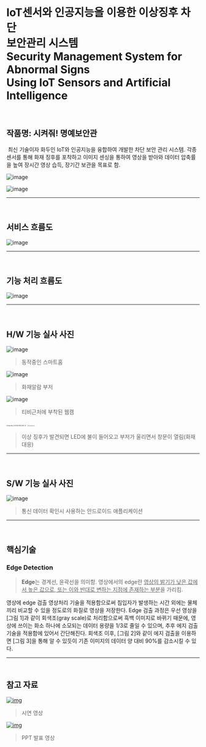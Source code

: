 # IoT센서와 인공지능을 이용한 이상징후 차단<br> 보안관리 시스템 <br> Security Management System for Abnormal Signs<br> Using IoT Sensors and Artificial Intelligence

<br>

## 작품명: 시켜줘! 명예보안관

​	최신 기술이자 화두인 IoT와 인공지능을 융합하여 개발한 차단 보안 관리 시스템. 각종 센서를 통해 화재 징후를 포착하고 이미지 센싱을 통하여 영상을 받아와 데이터 압축률을 높여 장시간 영상 습득, 장기간 보관을 목표로 함.

![image](https://user-images.githubusercontent.com/77868828/114572459-78384f00-9cb2-11eb-820e-78366b1fe138.png)

![image](https://user-images.githubusercontent.com/77868828/114572267-4c1cce00-9cb2-11eb-801c-09b30cf40a62.png)







------

<br>

## 서비스 흐름도

![image](https://user-images.githubusercontent.com/77868828/119845390-2c7cf480-bf44-11eb-9813-8a8535c9585c.png)







------

<br>

## 기능 처리 흐름도

![image](https://user-images.githubusercontent.com/77868828/119845470-3ef72e00-bf44-11eb-8401-3d5ac6b2925f.png)







------

<br>

## H/W 기능 실사 사진


![image](https://user-images.githubusercontent.com/77868828/119847326-d9a43c80-bf45-11eb-8664-a539403521a6.png) 

> 동작중인 스마트홈



![image](https://user-images.githubusercontent.com/77868828/119847677-24be4f80-bf46-11eb-8f94-e87c59a8c0e7.png) 

> 화재알람 부저



![image](https://user-images.githubusercontent.com/77868828/119847221-c3967c00-bf45-11eb-9fd6-26bdd009140a.png) 

> 티비근처에 부착된 웹캠



<img src="https://user-images.githubusercontent.com/77868828/119845640-68b05500-bf44-11eb-973f-c5fef1f95cad.jpg" alt="KakaoTalk_20201026_183042461_02" style="zoom: 20%;" /> 
<img src="https://user-images.githubusercontent.com/77868828/119845683-72d25380-bf44-11eb-859a-2a2f3356bde0.jpg" alt="이상징후사진" style="zoom: 20%;" /> 

> 이상 징후가 발견되면 LED에 불이 들어오고 부저가 울리면서 창문이 열림(화재대응)







------

<br>

## S/W 기능 실사 사진

![image](https://user-images.githubusercontent.com/77868828/119925316-2de40680-bfb0-11eb-8c59-8f09e212fe36.png)

> 통신 데이터 확인시 사용하는 안드로이드 애플리케이션





------

<br>

## 핵심기술

### Edge Detection

> **Edge**는 경계선, 윤곽선을 의미함. 영상에서의 edge란 <u>영상의 밝기가 낮은 값에서 높은 값으로, 또는 이와 반대로 변하는 지점에 존재하는 부분</u>을 가리킴.



영상에 edge 검출 영상처리 기술을 적용함으로써 침입자가 발생하는 시간 외에는 물체끼리 비교할 수 있을 정도로의 화질로 영상을 저장한다. Edge 검출 과정은 우선 영상을 [그림 1]과 같이 회색조(gray scale)로 처리함으로써 흑백 이미지로 바뀌기 때문에, 영상에 쓰이는 화소 하나에 소모되는 데이터 용량을 1/3로 줄일 수 있으며, 추후 에지 검출 기술을 적용함에 있어서 간단해진다. 회색조 이후, [그림 2]와 같이 에지 검출을 이용하면 [그림 3]을 통해 알 수 있듯이 기존 이미지의 데이터 양 대비 90%를 감소시킬 수 있다.

------

## <br>참고 자료

[![img](https://i.ytimg.com/vi/y4LqNpQbxbw/hq720.jpg?sqp=-oaymwEcCOgCEMoBSFXyq4qpAw4IARUAAIhCGAFwAcABBg==&rs=AOn4CLDHUW2RGRINR3dTIt5sT1Ii6WRG6A)](https://youtu.be/y4LqNpQbxbw)

> 시연 영상





[![img](https://i.ytimg.com/vi/Yr7IuwVMAO8/hq720.jpg?sqp=-oaymwEcCOgCEMoBSFXyq4qpAw4IARUAAIhCGAFwAcABBg==&rs=AOn4CLBsZxYDN1EV8PYESmjVOkEOtZnq1g)](https://youtu.be/Yr7IuwVMAO8)

> PPT 발표 영상

